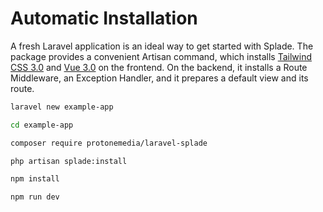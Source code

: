 # Automatic Installation

A fresh Laravel application is an ideal way to get started with Splade. The package provides a convenient Artisan command, which installs [Tailwind CSS 3.0](https://tailwindcss.com) and [Vue 3.0](https://vuejs.org) on the frontend. On the backend, it installs a Route Middleware, an Exception Handler, and it prepares a default view and its route.

```bash
laravel new example-app

cd example-app

composer require protonemedia/laravel-splade

php artisan splade:install

npm install

npm run dev
```